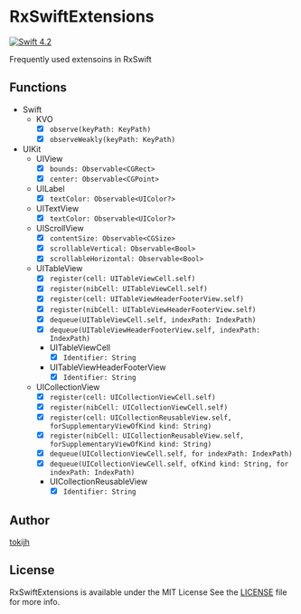 # RxSwiftExtensions

[![Swift 4.2](https://img.shields.io/badge/swift-4.2-orange.svg?style=flat)](https://swift.org)

Frequently used extensoins in RxSwift

## Functions
- Swift
  - KVO
    - [x] `observe(keyPath: KeyPath)`
    - [x] `observeWeakly(keyPath: KeyPath)`
- UIKit
  - UIView
    - [x] `bounds: Observable<CGRect>`
    - [x] `center: Observable<CGPoint>`
  - UILabel
    - [x] `textColor: Observable<UIColor?>`
  - UITextView
    - [x] `textColor: Observable<UIColor?>`
  - UIScrollView
    - [x] `contentSize: Observable<CGSize>`
    - [x] `scrollableVertical: Observable<Bool>`
    - [x] `scrollableHorizontal: Observable<Bool>`
  - UITableView
    - [x] `register(cell: UITableViewCell.self)`
    - [x] `register(nibCell: UITableViewCell.self)`
    - [x] `register(cell: UITableViewHeaderFooterView.self)`
    - [x] `register(nibCell: UITableViewHeaderFooterView.self)`
    - [x] `dequeue(UITableViewCell.self, indexPath: IndexPath)`
    - [x] `dequeue(UITableViewHeaderFooterView.self, indexPath: IndexPath)`
    - UITableViewCell
        - [x] `Identifier: String`
    - UITableViewHeaderFooterView
        - [x] `Identifier: String`
  - UICollectionView
    - [x] `register(cell: UICollectionViewCell.self)`
    - [x] `register(nibCell: UICollectionViewCell.self)`
    - [x] `register(cell: UICollectionReusableView.self, forSupplementaryViewOfKind kind: String)`
    - [x] `register(nibCell: UICollectionReusableView.self, forSupplementaryViewOfKind kind: String)`
    - [x] `dequeue(UICollectionViewCell.self, for indexPath: IndexPath)`
    - [x] `dequeue(UICollectionViewCell.self, ofKind kind: String, for indexPath: IndexPath)`
    - UICollectionReusableView
        - [x] `Identifier: String`

## Author
[tokijh](https://github.com/tokijh)

## License
RxSwiftExtensions is available under the MIT License See the [LICENSE](LICENSE) file for more info.

